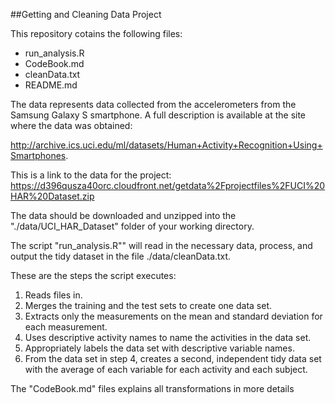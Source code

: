 ##Getting and Cleaning Data Project

This repository cotains the following files:
- run_analysis.R
- CodeBook.md
- cleanData.txt
- README.md

The data represents data collected from the accelerometers from the Samsung Galaxy S smartphone. 
A full description is available at the site where the data was obtained: 

http://archive.ics.uci.edu/ml/datasets/Human+Activity+Recognition+Using+Smartphones.

This is a link to the data for the project: 
https://d396qusza40orc.cloudfront.net/getdata%2Fprojectfiles%2FUCI%20HAR%20Dataset.zip

The data should be downloaded and unzipped into the "./data/UCI_HAR_Dataset" folder of your working directory.

The script "run_analysis.R"" will read in the necessary data, process, and output the tidy dataset in the file ./data/cleanData.txt.

These are the steps the script executes:
1. Reads files in.
2. Merges the training and the test sets to create one data set.
3. Extracts only the measurements on the mean and standard deviation for each measurement. 
4. Uses descriptive activity names to name the activities in the data set.
5. Appropriately labels the data set with descriptive variable names. 
6. From the data set in step 4, creates a second, independent tidy data set with the average of each variable for each activity and each subject.

The "CodeBook.md" files explains all transformations in more details


